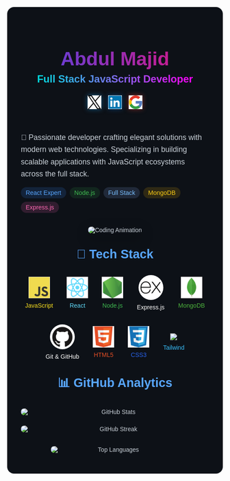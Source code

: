 <div align="center" style="font-family: Arial, sans-serif; color: #c9d1d9; background-color: #0d1117; padding: 2rem; border-radius: 1rem;">

  <!-- Modern Header with Gradient -->
  <h1 style="font-size: 2.8rem; background: linear-gradient(90deg, #4F46E5, #E1147E); -webkit-background-clip: text; -webkit-text-fill-color: transparent; margin-bottom: 0;">
    Abdul Majid
  </h1>

  <!-- Animated Role Text -->
  <h3 style="font-size: 1.5rem; margin-top: 0.5rem;">
    <span style="background: linear-gradient(90deg, #00DBDE, #FC00FF); -webkit-background-clip: text; -webkit-text-fill-color: transparent;">
      Full Stack JavaScript Developer
    </span>
  </h3>

  <!-- Social Icons -->
  <div style="display: flex; justify-content: center; gap: 1rem; margin: 1.5rem 0;">
    <a href="https://twitter.com/majidalitangri" target="_blank" style="transition: transform 0.3s;">
      <img src="https://raw.githubusercontent.com/devicons/devicon/master/icons/twitter/twitter-original.svg" width="32" alt="Twitter" style="filter: drop-shadow(0 0 6px rgba(29, 161, 242, 0.5));">
    </a>
    <a href="https://www.linkedin.com/in/abdul-majid-tangri-882522351/" target="_blank" style="transition: transform 0.3s;">
      <img src="https://raw.githubusercontent.com/devicons/devicon/master/icons/linkedin/linkedin-original.svg" width="32" alt="LinkedIn" style="filter: drop-shadow(0 0 6px rgba(10, 102, 194, 0.5));">
    </a>
    <a href="mailto:majidalitangri7@gmail.com" target="_blank" style="transition: transform 0.3s;">
      <img src="https://raw.githubusercontent.com/devicons/devicon/master/icons/google/google-original.svg" width="32" alt="Gmail" style="filter: drop-shadow(0 0 6px rgba(234, 67, 53, 0.5));">
    </a>
  </div>

  <!-- Split Layout -->
  <div style="display: flex; flex-wrap: wrap; align-items: center; justify-content: space-between; max-width: 900px; margin: 2rem auto; gap: 2rem;">
    <div style="flex: 1; min-width: 250px; text-align: left;">
      <p style="font-size: 1.1rem; color: #c9d1d9; line-height: 1.6;">
        🚀 Passionate developer crafting elegant solutions with modern web technologies. 
        Specializing in building scalable applications with JavaScript ecosystems across the full stack.
      </p>
      <div style="display: flex; flex-wrap: wrap; gap: 0.5rem; margin-top: 1rem;">
        <span style="background: rgba(56, 139, 253, 0.15); color: #58a6ff; padding: 0.3rem 0.7rem; border-radius: 2rem; font-size: 0.9rem;">React Expert</span>
        <span style="background: rgba(46, 160, 67, 0.15); color: #3fb950; padding: 0.3rem 0.7rem; border-radius: 2rem; font-size: 0.9rem;">Node.js</span>
        <span style="background: rgba(138, 180, 248, 0.15); color: #79c0ff; padding: 0.3rem 0.7rem; border-radius: 2rem; font-size: 0.9rem;">Full Stack</span>
        <span style="background: rgba(240, 180, 0, 0.15); color: #facc15; padding: 0.3rem 0.7rem; border-radius: 2rem; font-size: 0.9rem;">MongoDB</span>
        <span style="background: rgba(255, 105, 180, 0.15); color: #ff69b4; padding: 0.3rem 0.7rem; border-radius: 2rem; font-size: 0.9rem;">Express.js</span>
      </div>
    </div>
    <div style="flex: 1; min-width: 250px; text-align: center;">
      <img src="https://media.giphy.com/media/L1R1tvI9svkIWwpVYr/giphy.gif" width="100%" style="max-width: 400px; border-radius: 1rem; box-shadow: 0 10px 30px rgba(0, 0, 0, 0.3);" alt="Coding Animation">
    </div>
  </div>
<!-- Tech Stack Section -->
<h2 style="font-size: 1.8rem; margin-top: 2rem; color: #58a6ff; text-align:center;">🚀 Tech Stack</h2>

<!-- Tech Stack Section -->

<!-- Container -->
<div style="
  display:flex;
  flex-wrap:wrap;
  justify-content:center;
  align-items:center;
  gap:2rem;
  margin:2rem auto;
  max-width:1000px;
">

  <!-- JavaScript -->
  <div style="text-align:center; flex:0 0 auto;">
    <img src="https://raw.githubusercontent.com/devicons/devicon/master/icons/javascript/javascript-original.svg" width="50">
    <div style="color:#f7df1e; margin-top:6px;">JavaScript</div>
  </div>

  <!-- React -->
  <div style="text-align:center; flex:0 0 auto;">
    <img src="https://raw.githubusercontent.com/devicons/devicon/master/icons/react/react-original.svg" width="50">
    <div style="color:#61dafb; margin-top:6px;">React</div>
  </div>

  <!-- Node.js -->
  <div style="text-align:center; flex:0 0 auto;">
    <img src="https://raw.githubusercontent.com/devicons/devicon/master/icons/nodejs/nodejs-original.svg" width="50">
    <div style="color:#3fb950; margin-top:6px;">Node.js</div>
  </div>

  <!-- Express.js -->
  <div style="text-align:center; flex:0 0 auto;">
    <img src="https://raw.githubusercontent.com/devicons/devicon/master/icons/express/express-original.svg" width="50" style="background:#fff; border-radius:50%; padding:4px;">
    <div style="color:#fff; margin-top:6px;">Express.js</div>
  </div>

  <!-- MongoDB -->
  <div style="text-align:center; flex:0 0 auto;">
    <img src="https://raw.githubusercontent.com/devicons/devicon/master/icons/mongodb/mongodb-original.svg" width="50">
    <div style="color:#4DB33D; margin-top:6px;">MongoDB</div>
  </div>

  <!-- Git & GitHub -->
  <div style="text-align:center; flex:0 0 auto;">
    <img src="https://raw.githubusercontent.com/devicons/devicon/master/icons/github/github-original.svg" width="50" style="background:#fff; border-radius:50%; padding:4px;">
    <div style="color:#fff; margin-top:6px;">Git & GitHub</div>
  </div>

  <!-- HTML5 -->
  <div style="text-align:center; flex:0 0 auto;">
    <img src="https://raw.githubusercontent.com/devicons/devicon/master/icons/html5/html5-original.svg" width="50">
    <div style="color:#E34F26; margin-top:6px;">HTML5</div>
  </div>

  <!-- CSS3 -->
  <div style="text-align:center; flex:0 0 auto;">
    <img src="https://raw.githubusercontent.com/devicons/devicon/master/icons/css3/css3-original.svg" width="50">
    <div style="color:#2965f1; margin-top:6px;">CSS3</div>
  </div>

  <!-- Tailwind CSS -->
  <div style="text-align:center; flex:0 0 auto;">
    <img src="https://www.vectorlogo.zone/logos/tailwindcss/tailwindcss-icon.svg" width="50">
    <div style="color:#38bdf8; margin-top:6px;">Tailwind</div>
  </div>

</div>



  <!-- GitHub Analytics -->
  <h2 style="font-size: 1.8rem; margin-top: 2rem; color: #58a6ff;">📊 GitHub Analytics</h2>
  <div style="display: grid; grid-template-columns: repeat(auto-fit, minmax(300px, 1fr)); gap: 1.5rem; margin: 2rem 0;">
    <img src="https://github-readme-stats.vercel.app/api?username=AbdulMajidtangri&show_icons=true&theme=radical&hide_border=true&bg_color=0d1117&title_color=58a6ff&icon_color=1f6feb&text_color=c9d1d9" alt="GitHub Stats" style="border-radius: 0.5rem;">
    <img src="https://github-readme-streak-stats.herokuapp.com/?user=AbdulMajidtangri&theme=radical&hide_border=true&background=0d1117&stroke=1f6feb&ring=58a6ff&fire=ff9b64&currStreakNum=c9d1d9&sideNums=58a6ff&currStreakLabel=58a6ff&sideLabels=79c0ff&dates=8b949e" alt="GitHub Streak" style="border-radius: 0.5rem;">
  </div>

  <!-- Compact Languages Section -->
  <div style="margin: 1rem 0; text-align: center;">
    <img src="https://github-readme-stats.vercel.app/api/top-langs/?username=AbdulMajidtangri&layout=compact&theme=radical&hide_border=true&bg_color=0d1117&title_color=58a6ff&text_color=c9d1d9&size_weight=0.5&count_weight=0.5&exclude_repo=github-readme-stats" alt="Top Languages" style="border-radius: 0.5rem; width: 60%; min-width: 300px; max-width: 500px;">
  </div>

</div>
